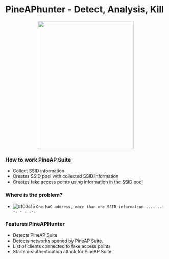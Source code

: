 # PineAPhunter - Detect, Analysis, Kill

<center><img src="https://github.com/besimaltnok/pineAPhunter/blob/master/pineapple.png" width="300" height="400"/></center>


### How to work PineAP Suite

* Collect SSID information
* Creates SSID pool with collected SSID information
* Creates fake access points using information in the SSID pool

### Where is the problem?

- ![#f03c15](https://placehold.it/15/f03c15/000000?text=+) `One MAC address, more than one SSID information .... ..- -. - . .-. `


### Features PineAPHunter

* Detects PineAP Suite 
* Detects networks opened by PineAP Suite.
* List of clients connected to fake access points
* Starts deauthentication attack for PineAP Suite.
